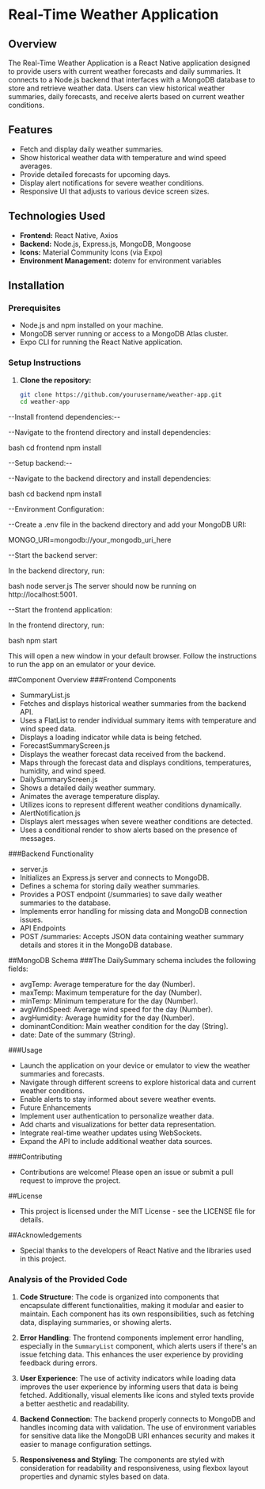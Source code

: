 # Real-Time Weather Application

## Overview

The Real-Time Weather Application is a React Native application designed to provide users with current weather forecasts and daily summaries. It connects to a Node.js backend that interfaces with a MongoDB database to store and retrieve weather data. Users can view historical weather summaries, daily forecasts, and receive alerts based on current weather conditions.

## Features

- Fetch and display daily weather summaries.
- Show historical weather data with temperature and wind speed averages.
- Provide detailed forecasts for upcoming days.
- Display alert notifications for severe weather conditions.
- Responsive UI that adjusts to various device screen sizes.

## Technologies Used

- **Frontend:** React Native, Axios
- **Backend:** Node.js, Express.js, MongoDB, Mongoose
- **Icons:** Material Community Icons (via Expo)
- **Environment Management:** dotenv for environment variables

## Installation

### Prerequisites

- Node.js and npm installed on your machine.
- MongoDB server running or access to a MongoDB Atlas cluster.
- Expo CLI for running the React Native application.

### Setup Instructions

1. **Clone the repository:**

   ```bash
   git clone https://github.com/yourusername/weather-app.git
   cd weather-app
   
--Install frontend dependencies:--

--Navigate to the frontend directory and install dependencies:

bash
cd frontend
npm install

--Setup backend:--

--Navigate to the backend directory and install dependencies:

bash
cd backend
npm install

--Environment Configuration:

--Create a .env file in the backend directory and add your MongoDB URI:

MONGO_URI=mongodb://your_mongodb_uri_here

--Start the backend server:

In the backend directory, run:

bash
node server.js
The server should now be running on http://localhost:5001.

--Start the frontend application:

In the frontend directory, run:

bash
npm start


This will open a new window in your default browser. Follow the instructions to run the app on an emulator or your device.

##Component Overview
###Frontend Components
- SummaryList.js
- Fetches and displays historical weather summaries from the backend API.
- Uses a FlatList to render individual summary items with temperature and wind speed data.
- Displays a loading indicator while data is being fetched.
- ForecastSummaryScreen.js
- Displays the weather forecast data received from the backend.
- Maps through the forecast data and displays conditions, temperatures, humidity, and wind speed.
- DailySummaryScreen.js
- Shows a detailed daily weather summary.
- Animates the average temperature display.
- Utilizes icons to represent different weather conditions dynamically.
- AlertNotification.js
- Displays alert messages when severe weather conditions are detected.
- Uses a conditional render to show alerts based on the presence of messages.
  
###Backend Functionality
- server.js
- Initializes an Express.js server and connects to MongoDB.
- Defines a schema for storing daily weather summaries.
- Provides a POST endpoint (/summaries) to save daily weather summaries to the database.
- Implements error handling for missing data and MongoDB connection issues.
- API Endpoints
- POST /summaries: Accepts JSON data containing weather summary details and stores it in the MongoDB database.

##MongoDB Schema
###The DailySummary schema includes the following fields:

- avgTemp: Average temperature for the day (Number).
- maxTemp: Maximum temperature for the day (Number).
- minTemp: Minimum temperature for the day (Number).
- avgWindSpeed: Average wind speed for the day (Number).
- avgHumidity: Average humidity for the day (Number).
- dominantCondition: Main weather condition for the day (String).
- date: Date of the summary (String).
  
###Usage
- Launch the application on your device or emulator to view the weather summaries and forecasts.
- Navigate through different screens to explore historical data and current weather conditions.
- Enable alerts to stay informed about severe weather events.
- Future Enhancements
- Implement user authentication to personalize weather data.
- Add charts and visualizations for better data representation.
- Integrate real-time weather updates using WebSockets.
- Expand the API to include additional weather data sources.
  
###Contributing
- Contributions are welcome! Please open an issue or submit a pull request to improve the project.

##License
- This project is licensed under the MIT License - see the LICENSE file for details.

##Acknowledgements
- Special thanks to the developers of React Native and the libraries used in this project.

### Analysis of the Provided Code

1. **Code Structure**: The code is organized into components that encapsulate different functionalities, making it modular and easier to maintain. Each component has its own responsibilities, such as fetching data, displaying summaries, or showing alerts.

2. **Error Handling**: The frontend components implement error handling, especially in the `SummaryList` component, which alerts users if there's an issue fetching data. This enhances the user experience by providing feedback during errors.

3. **User Experience**: The use of activity indicators while loading data improves the user experience by informing users that data is being fetched. Additionally, visual elements like icons and styled texts provide a better aesthetic and readability.

4. **Backend Connection**: The backend properly connects to MongoDB and handles incoming data with validation. The use of environment variables for sensitive data like the MongoDB URI enhances security and makes it easier to manage configuration settings.

5. **Responsiveness and Styling**: The components are styled with consideration for readability and responsiveness, using flexbox layout properties and dynamic styles based on data.
